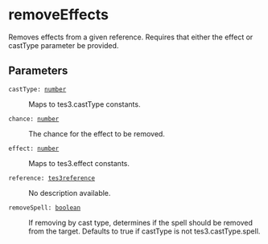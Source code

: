 # removeEffects

Removes effects from a given reference. Requires that either the effect or castType parameter be provided.

## Parameters

<dl class="describe">
<dt><code class="descname">castType: <a href="https://mwse.readthedocs.io/en/latest/lua/type/number.html">number</a></code></dt>
<dd>

Maps to tes3.castType constants.

</dd>
<dt><code class="descname">chance: <a href="https://mwse.readthedocs.io/en/latest/lua/type/number.html">number</a></code></dt>
<dd>

The chance for the effect to be removed.

</dd>
<dt><code class="descname">effect: <a href="https://mwse.readthedocs.io/en/latest/lua/type/number.html">number</a></code></dt>
<dd>

Maps to tes3.effect constants.

</dd>
<dt><code class="descname">reference: <a href="https://mwse.readthedocs.io/en/latest/lua/type/tes3reference.html">tes3reference</a></code></dt>
<dd>

No description available.

</dd>
<dt><code class="descname">removeSpell: <a href="https://mwse.readthedocs.io/en/latest/lua/type/boolean.html">boolean</a></code></dt>
<dd>

If removing by cast type, determines if the spell should be removed from the target. Defaults to true if castType is not tes3.castType.spell.

</dd>
</dl>
